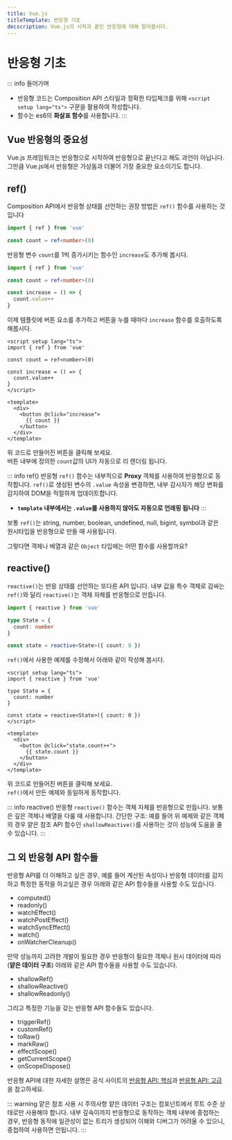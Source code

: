 ```yaml
---
title: Vue.js
titleTemplate: 반응형 기초
decscription: Vue.js의 시작과 끝인 반응형에 대해 알아봅시다.
---
```


<script setup lang="ts">
import Example1 from './source/reactive/01.vue';
import Example2 from './source/reactive/02.vue';
</script>

# 반응형 기초

::: info 들어가며

- 반응형 코드는 Composition API 스타일과 정확한 타입체크를 위해 `<script setup lang="ts">` 구문을 활용하여 작성합니다.
- 함수는 es6의 **화살표 함수**를 사용합니다.
  :::

## Vue 반응형의 중요성

Vue.js 프레임워크는 반응형으로 시작하여 반응형으로 끝난다고 해도 과언이 아닙니다.\
그만큼 Vue.js에서 반응형은 가상돔과 더불어 가장 중요한 요소이기도 합니다.

## ref()

Composition API에서 반응형 상태를 선언하는 권장 방법은 `ref()` 함수를 사용하는 것입니다

```ts
import { ref } from 'vue'

const count = ref<number>(0)
```

반응형 변수 `count`를 1씩 증가시키는 함수인 `increase`도 추가해 봅시다.

```ts
import { ref } from 'vue'

const count = ref<number>(0)

const increase = () => {
  count.value++
}
```

이제 템플릿에 버튼 요소를 추가하고 버튼을 누를 때마다 `increase` 함수를 호출하도록 해봅시다.

```vue
<script setup lang="ts">
import { ref } from 'vue'

const count = ref<number>(0)

const increase = () => {
  count.value++
}
</script>

<template>
  <div>
    <button @click="increase">
      {{ count }}
    </button>
  </div>
</template>
```

위 코드로 만들어진 버튼을 클릭해 보세요.\
버튼 내부에 정의한 `count`값의 UI가 자동으로 리 렌더링 됩니다.

<ClientOnly>
<Example1 />
</ClientOnly>

::: info ref() 반응형
`ref()` 함수는 내부적으로 **Proxy** 객체를 사용하여 반응형으로 동작합니다.
`ref()`로 생성된 변수의 `.value` 속성을 변경하면, 내부 감시자가 해당 변화를 감지하여 DOM을 적절하게 업데이트합니다.

- **`template` 내부에서는 `.value`를 사용하지 않아도 자동으로 언래핑 됩니다**
  :::

보통 `ref()`는 string, number, boolean, undefined, null, bigint, symbol과 같은 원시타입을 반응형으로 만들 때 사용됩니다.

그렇다면 객체나 배열과 같은 `Object` 타입에는 어떤 함수를 사용할까요?

## reactive()

`reactive()`는 반응 상태를 선언하는 또다른 API 입니다. 내부 값을 특수 객체로 감싸는 `ref()`와 달리 `reactive()`는 객체 자체를 반응형으로 만듭니다.

```ts
import { reactive } from 'vue'

type State = {
  count: number
}

const state = reactive<State>({ count: 0 })
```

`ref()`에서 사용한 예제를 수정해서 아래와 같이 작성해 봅시다.

```vue
<script setup lang="ts">
import { reactive } from 'vue'

type State = {
  count: number
}

const state = reactive<State>({ count: 0 })
</script>

<template>
  <div>
    <button @click="state.count++">
      {{ state.count }}
    </button>
  </div>
</template>
```

위 코드로 만들어진 버튼을 클릭해 보세요.\
`ref()`에서 만든 예제와 동일하게 동작합니다.

<ClientOnly>
<Example2 />
</ClientOnly>

::: info reactive() 반응형
`reactive()` 함수는 객체 자체를 반응형으로 만듭니다.
보통은 깊은 객체나 배열을 다룰 때 사용합니다. 간단한 구조: 예를 들어 위 예제와 같은 객체의 경우 얕은 참조 API 함수인 `shallowReactive()`를 사용하는 것이 성능에 도움을 줄 수 있습니다.
:::

## 그 외 반응형 API 함수들

반응형 API를 더 이해하고 싶은 경우, 예를 들어 계산된 속성이나 반응형 데이터를 감지하고 특정한 동작을 하고싶은 경우 아래와 같은 API 함수들을 사용할 수도 있습니다.

- computed()
- readonly()
- watchEffect()
- watchPostEffect()
- watchSyncEffect()
- watch()
- onWatcherCleanup()

만약 성능까지 고려한 개발이 필요한 경우 반응형이 필요한 객체나 원시 데이터에 따라(**얕은 데이터 구조**) 아래와 같은 API 함수들을 사용할 수도 있습니다.

- shallowRef()
- shallowReactive()
- shallowReadonly()

그리고 특정한 기능을 갖는 반응형 API 함수들도 있습니다.

- triggerRef()
- customRef()
- toRaw()
- markRaw()
- effectScope()
- getCurrentScope()
- onScopeDispose()

반응형 API에 대한 자세한 설명은 공식 사이트의 [반응형 API: 핵심](https://ko.vuejs.org/api/reactivity-core.html)과 [반응형 API: 고급](https://ko.vuejs.org/api/reactivity-advanced.html)을 참고하세요.

::: warning 얕은 참조 사용 시 주의사항
얕은 데이터 구조는 컴포넌트에서 루트 수준 상태로만 사용해야 합니다. 내부 깊숙이까지 반응형으로 동작하는 객체 내부에 중첩하는 경우, 반응형 동작에 일관성이 없는 트리가 생성되어 이해와 디버그가 어려울 수 있으니, 중첩하여 사용하면 안됩니다.
:::

